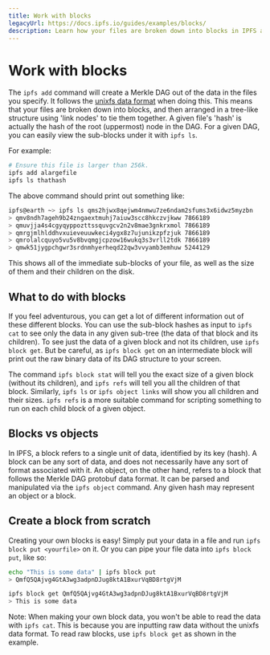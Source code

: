```yaml
---
title: Work with blocks
legacyUrl: https://docs.ipfs.io/guides/examples/blocks/
description: Learn how your files are broken down into blocks in IPFS and how to work with them.
---
```


# Work with blocks

The `ipfs add` command will create a Merkle DAG out of the data in the files you specify. It follows the [unixfs data format](https://github.com/ipfs/go-unixfs/blob/master/pb/unixfs.proto) when doing this. This means that your files are broken down into blocks, and then arranged in a tree-like structure using 'link nodes' to tie them together. A given file's 'hash' is actually the hash of the root (uppermost) node in the DAG. For a given DAG, you can easily view the sub-blocks under it with `ipfs ls`.

For example:

```bash
# Ensure this file is larger than 256k.
ipfs add alargefile
ipfs ls thathash
```

The above command should print out something like:

```bash
ipfs@earth ~> ipfs ls qms2hjwx8qejwm4nmwu7ze6ndam2sfums3x6idwz5myzbn
> qmv8ndh7ageh9b24zngaextmuhj7aiuw3scc8hkczvjkww 7866189
> qmuvjja4s4cgyqyppozttssquvgcv2n2v8mae3gnkrxmol 7866189
> qmrgjmlhlddhvxuieveuuwkeci4ygx8z7ujunikzpfzjuk 7866189
> qmrolalcquyo5vu5v8bvqmgjcpzow16wukq3s3vrll2tdk 7866189
> qmwk51jygpchgwr3srdnmhyerheqd22qw3vvyamb3emhuw 5244129
```

This shows all of the immediate sub-blocks of your file, as well as the size of them and their children on the disk.

## What to do with blocks

If you feel adventurous, you can get a lot of different information out of these different blocks. You can use the sub-block hashes as input to `ipfs cat` to see only the data in any given sub-tree (the data of that block and its children). To see just the data of a given block and not its children, use `ipfs block get`. But be careful, as `ipfs block get` on an intermediate block will print out the raw binary data of its DAG structure to your screen.

The command `ipfs block stat` will tell you the exact size of a given block (without its children), and `ipfs refs` will tell you all the children of that block. Similarly, `ipfs ls` or `ipfs object links` will show you all children and their sizes. `ipfs refs` is a more suitable command for scripting something to run on each child block of a given object.

## Blocks vs objects

In IPFS, a block refers to a single unit of data, identified by its key (hash). A block can be any sort of data, and does not necessarily have any sort of format associated with it. An object, on the other hand, refers to a block that follows the Merkle DAG protobuf data format. It can be parsed and manipulated via the `ipfs object` command. Any given hash may represent an object or a block.

## Create a block from scratch

Creating your own blocks is easy! Simply put your data in a file and run `ipfs block put <yourfile>` on it. Or you can pipe your file data into `ipfs block put`, like so:

```bash
echo "This is some data" | ipfs block put
> QmfQ5QAjvg4GtA3wg3adpnDJug8ktA1BxurVqBD8rtgVjM

ipfs block get QmfQ5QAjvg4GtA3wg3adpnDJug8ktA1BxurVqBD8rtgVjM
> This is some data
```

Note: When making your own block data, you won't be able to read the data with `ipfs cat`. This is because you are inputting raw data without the unixfs data format. To read raw blocks, use `ipfs block get` as shown in the example.
